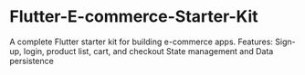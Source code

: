 # Flutter-E-commerce-Starter-Kit
A complete Flutter starter kit for building e-commerce apps.  Features: Sign-up, login, product list, cart, and checkout  State management and Data persistence
